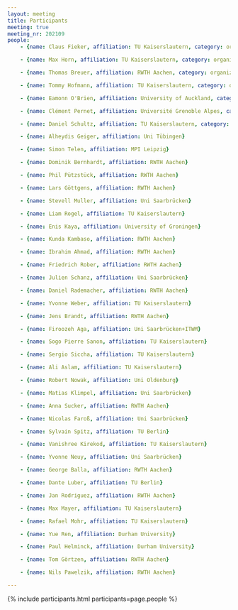 ```yaml
---
layout: meeting
title: Participants
meeting: true
meeting_nr: 202109
people:
    - {name: Claus Fieker, affiliation: TU Kaiserslautern, category: organizer, github: fieker}

    - {name: Max Horn, affiliation: TU Kaiserslautern, category: organizer, github: fingolfin}

    - {name: Thomas Breuer, affiliation: RWTH Aachen, category: organizer, github: ThomasBreuer}

    - {name: Tommy Hofmann, affiliation: TU Kaiserslautern, category: organizer, github: thofma}

    - {name: Eamonn O'Brien, affiliation: University of Auckland, category: speaker}

    - {name: Clément Pernet, affiliation: Université Grenoble Alpes, category: speaker, github: ClementPernet}

    - {name: Daniel Schultz, affiliation: TU Kaiserslautern, category: instructor}

    - {name: Alheydis Geiger, affiliation: Uni Tübingen}

    - {name: Simon Telen, affiliation: MPI Leipzig}

    - {name: Dominik Bernhardt, affiliation: RWTH Aachen}

    - {name: Phil Pützstück, affiliation: RWTH Aachen}

    - {name: Lars Göttgens, affiliation: RWTH Aachen}

    - {name: Stevell Muller, affiliation: Uni Saarbrücken}

    - {name: Liam Rogel, affiliation: TU Kaiserslautern}

    - {name: Enis Kaya, affiliation: University of Groningen}

    - {name: Kunda Kambaso, affiliation: RWTH Aachen}

    - {name: Ibrahim Ahmad, affiliation: RWTH Aachen}

    - {name: Friedrich Rober, affiliation: RWTH Aachen}

    - {name: Julien Schanz, affiliation: Uni Saarbrücken}

    - {name: Daniel Rademacher, affiliation: RWTH Aachen}

    - {name: Yvonne Weber, affiliation: TU Kaiserslautern}

    - {name: Jens Brandt, affiliation: RWTH Aachen}

    - {name: Firoozeh Aga, affiliation: Uni Saarbrücken+ITWM}

    - {name: Sogo Pierre Sanon, affiliation: TU Kaiserslautern}

    - {name: Sergio Siccha, affiliation: TU Kaiserslautern}

    - {name: Ali Aslam, affiliation: TU Kaiserslautern}

    - {name: Robert Nowak, affiliation: Uni Oldenburg}

    - {name: Matias Klimpel, affiliation: Uni Saarbrücken}

    - {name: Anna Sucker, affiliation: RWTH Aachen}

    - {name: Nicolas Faroß, affiliation: Uni Saarbrücken}

    - {name: Sylvain Spitz, affiliation: TU Berlin}

    - {name: Vanishree Kirekod, affiliation: TU Kaiserslautern}

    - {name: Yvonne Neuy, affiliation: Uni Saarbrücken}

    - {name: George Balla, affiliation: RWTH Aachen}

    - {name: Dante Luber, affiliation: TU Berlin}

    - {name: Jan Rodriguez, affiliation: RWTH Aachen}

    - {name: Max Mayer, affiliation: TU Kaiserslautern}

    - {name: Rafael Mohr, affiliation: TU Kaiserslautern}

    - {name: Yue Ren, affiliation: Durham University}

    - {name: Paul Helminck, affiliation: Durham University}

    - {name: Tom Görtzen, affiliation: RWTH Aachen}

    - {name: Nils Pawelzik, affiliation: RWTH Aachen}

---
```


{% include participants.html participants=page.people %}
